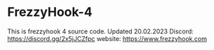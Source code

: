 # FrezzyHook-4
This is frezzyhook 4 source code. Updated 20.02.2023
Discord: https://discord.gg/2x5jJCZfpc
website: https://www.frezzyhook.com
